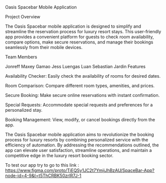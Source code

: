 Oasis Spacebar Mobile Application

Project Overview

The Oasis Spacebar mobile application is designed to simplify and streamline the reservation process for luxury resort stays. This user-friendly app provides a convenient platform for guests to check room availability, compare options, make secure reservations, and manage their bookings seamlessly from their mobile devices.

Team Members

Jonreff Maxey Gamao
Jess Luengas
Luan Sebastian Jardin
Features

Availability Checker: Easily check the availability of rooms for desired dates.

Room Comparison: Compare different room types, amenities, and prices.

Secure Booking: Make secure online reservations with instant confirmation.

Special Requests: Accommodate special requests and preferences for a personalized stay.

Booking Management: View, modify, or cancel bookings directly from the app.

The Oasis Spacebar mobile application aims to revolutionize the booking process for luxury resorts by combining personalized service with the efficiency of automation. By addressing the recommendations outlined, the app can elevate user satisfaction, streamline operations, and maintain a competitive edge in the luxury resort booking sector.

To test our app try to go to this link : <u>https://www.figma.com/proto/TiEQSy1JC2t7YmijJhBzAU/SpaceBar-App?node-id=4-9&t=t5ThCRBK50zrlR7J-1<u>
